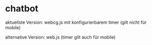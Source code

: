 # chatbot
aktuellste Version: webcg.js mit konfigurierbarem timer (gilt nicht für mobile)

alternative Version: web.js (timer gilt auch für mobile)
